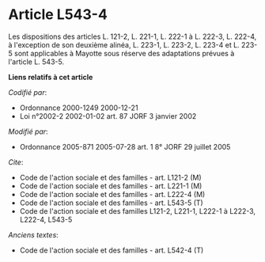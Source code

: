 # Article L543-4

Les dispositions des articles L. 121-2, L. 221-1, L. 222-1 à L. 222-3, L. 222-4, à l'exception de son deuxième alinéa, L.
223-1, L. 223-2, L. 223-4 et L. 223-5 sont applicables à Mayotte sous réserve des adaptations prévues à l'article L. 543-5.

**Liens relatifs à cet article**

_Codifié par_:

  - Ordonnance 2000-1249 2000-12-21
  - Loi n°2002-2 2002-01-02 art. 87 JORF 3 janvier 2002

_Modifié par_:

  - Ordonnance 2005-871 2005-07-28 art. 1 8° JORF 29 juillet 2005

_Cite_:

  - Code de l'action sociale et des familles - art. L121-2 (M)
  - Code de l'action sociale et des familles - art. L221-1 (M)
  - Code de l'action sociale et des familles - art. L222-4 (M)
  - Code de l'action sociale et des familles - art. L543-5 (T)
  - Code de l'action sociale et des familles L121-2, L221-1, L222-1 à L222-3, L222-4, L543-5

_Anciens textes_:

  - Code de l'action sociale et des familles - art. L542-4 (T)

